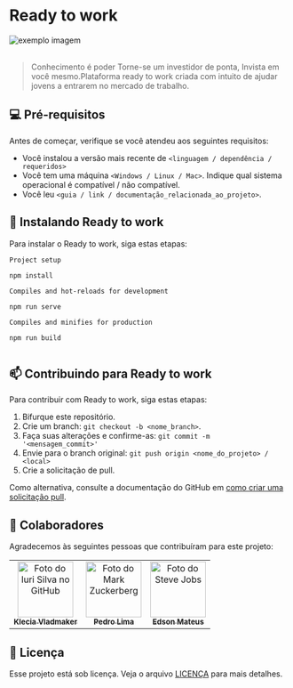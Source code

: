 # Ready to work



<img src="https://cdn.discordapp.com/attachments/799821456171073576/800108490365730816/telaprincipal.png" alt="exemplo imagem">


<br>
<br>

> Conhecimento é poder Torne-se um investidor de ponta, Invista em você mesmo.Plataforma ready to work criada com intuito de ajudar jovens a entrarem no mercado de trabalho.



## 💻 Pré-requisitos

Antes de começar, verifique se você atendeu aos seguintes requisitos:
<!---Estes são apenas requisitos de exemplo. Adicionar, duplicar ou remover conforme necessário--->
* Você instalou a versão mais recente de `<linguagem / dependência / requeridos>`
* Você tem uma máquina `<Windows / Linux / Mac>`. Indique qual sistema operacional é compatível / não compatível.
* Você leu `<guia / link / documentação_relacionada_ao_projeto>`.

## 🚀 Instalando Ready to work

Para instalar o Ready to work, siga estas etapas:

```
Project setup

npm install

Compiles and hot-reloads for development

npm run serve

Compiles and minifies for production

npm run build


```

<!-- ## ☕ Usando <nome_do_projeto>

Para usar <nome_do_projeto>, siga estas etapas:

```
<exemplo_de_uso>
``` -->

<!-- Adicione comandos de execução e exemplos que você acha que os usuários acharão úteis. Fornece uma referência de opções para pontos de bônus! -->

## 📫 Contribuindo para Ready to work
<!---Se o seu README for longo ou se você tiver algum processo ou etapas específicas que deseja que os contribuidores sigam, considere a criação de um arquivo CONTRIBUTING.md separado--->
Para contribuir com Ready to work, siga estas etapas:

1. Bifurque este repositório.
2. Crie um branch: `git checkout -b <nome_branch>`.
3. Faça suas alterações e confirme-as: `git commit -m '<mensagem_commit>'`
4. Envie para o branch original: `git push origin <nome_do_projeto> / <local>`
5. Crie a solicitação de pull.

Como alternativa, consulte a documentação do GitHub em [como criar uma solicitação pull](https://help.github.com/en/github/collaborating-with-issues-and-pull-requests/creating-a-pull-request).

## 🤝 Colaboradores

Agradecemos às seguintes pessoas que contribuíram para este projeto:

<table>
  <tr>
    <td align="center">
      <a href="https://github.com/kleciavladmaker">
        <img src="https://avatars2.githubusercontent.com/u/63023119?s=400&u=a6d04ecb6ed62edf63686657a1f5a3317b7fa236&v=4" width="100px;" alt="Foto do Iuri Silva no GitHub"/><br>
        <sub>
          <b>Klecia Vladmaker</b>
        </sub>
      </a>
    </td>
    <td align="center">
      <a href="https://github.com/pedrohnk">
        <img src="https://avatars2.githubusercontent.com/u/67346737?s=400&u=7e2f3e1ed16a30b8dd0b867a56c2ec13a48cfd09&v=4" width="100px;" alt="Foto do Mark Zuckerberg"/><br>
        <sub>
          <b>Pedro Lima</b>
        </sub>
      </a>
    </td>
    <td align="center">
      <a href="https://github.com/EdsonMateus1">
        <img src="https://avatars3.githubusercontent.com/u/57047448?s=400&u=6ef877f8c27a228c7b1cafb860cf12cbdff27329&v=4" width="100px;" alt="Foto do Steve Jobs"/><br>
        <sub>
          <b>Edson Mateus</b>
        </sub>
      </a>
    </td>
  </tr>
</table>


<!-- ## 😄 Seja um dos contribuidores<br>

Quer fazer parte desse projeto? Clique [AQUI](CONTRIBUTING.md) e leia como contribuir. -->

## 📝 Licença

Esse projeto está sob licença. Veja o arquivo [LICENÇA](LICENSE.md) para mais detalhes.

